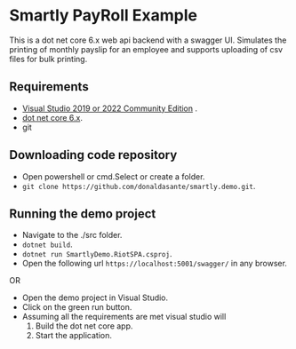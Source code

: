# Smartly PayRoll Example
This is a dot net core 6.x web api backend with a swagger UI. 
Simulates the printing of monthly payslip for an employee and supports uploading of csv files for bulk printing.

## Requirements
- [Visual Studio 2019 or 2022 Community Edition](https://visualstudio.microsoft.com/vs/whatsnew/) .
- [dot net core 6.x](https://dotnet.microsoft.com/en-us/download/dotnet/6.0).
- git

## Downloading code repository
- Open powershell or cmd.Select or create a folder.
- `git clone https://github.com/donaldasante/smartly.demo.git`.

## Running the demo project
- Navigate to  the ./src folder.
- `dotnet build`.
- `dotnet run SmartlyDemo.RiotSPA.csproj`.
- Open the following url `https://localhost:5001/swagger/` in any browser.

OR

- Open the demo project in Visual Studio. 
- Click on the green run button.
- Assuming all the requirements are met visual studio will
  1. Build the dot net core app.
  2. Start the application.